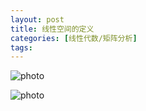 ```yaml
---
layout: post
title: 线性空间的定义
categories: [线性代数/矩阵分析]
tags: 
---
```


![photo]({{site.url}}/assets/img/微信图片_20221023223916.jpg)

![photo]({{site.url}}/assets/img/微信图片_20230212174754.jpg)
